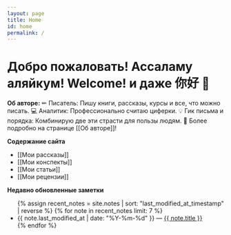 ```yaml
---
layout: page
title: Home
id: home
permalink: /
---
```


# Добро пожаловать! Ассаламу аляйкум! Welcome! и даже 你好 👋

<strong>Об авторе:</strong>
✏ Писатель: Пишу книги, рассказы, курсы и все, что можно писать.
💻 Аналитик: Профессионально считаю циферки.
💡 Гик письма и порядка: Комбинирую две эти страсти для пользы людям.
📍 Более подробно на странице [[Об авторе]]!



<strong>Содержание сайта</strong>
- [[Мои рассказы]]
- [[Мои конспекты]]
- [[Мои статьи]]
- [[Мои рецензии]]

<strong>Недавно обновленные заметки</strong>

<ul>
  {% assign recent_notes = site.notes | sort: "last_modified_at_timestamp" | reverse %}
  {% for note in recent_notes limit: 7 %}
    <li>
      {{ note.last_modified_at | date: "%Y-%m-%d" }} — <a class="internal-link" href="{{ site.baseurl }}{{ note.url }}">{{ note.title }}</a>
    </li>
  {% endfor %}
</ul>

<style>
  .wrapper {
    max-width: 46em;
  }
</style>
